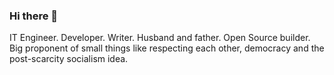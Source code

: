 ### Hi there 👋

IT Engineer. Developer. Writer. Husband and father. Open Source builder. Big proponent of small things like respecting each other, democracy and the post-scarcity socialism idea.
